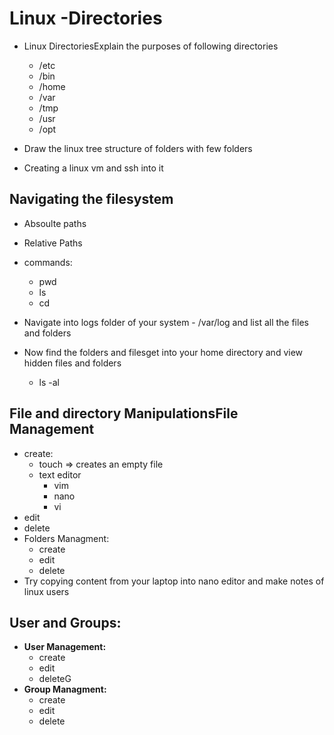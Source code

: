 # Linux -Directories

 - Linux DirectoriesExplain the purposes of following directories
    - /etc
    - /bin
    - /home
    - /var
    - /tmp
    - /usr
    - /opt

 - Draw the linux tree structure of folders with few folders
 - Creating a linux vm and ssh into it
 
## Navigating the filesystem
   - Absoulte paths
   - Relative Paths
 - commands:
     - pwd
     - ls
     - cd

  - Navigate into logs folder of your system - /var/log and list all the files and folders 
  - Now find the folders and filesget into your home directory and view hidden files and folders
      - ls -al

## File and directory ManipulationsFile Management
  - create:
     - touch => creates an empty file
    - text editor
        - vim
        - nano
        - vi
 - edit
 - delete
 - Folders Managment:
     - create
     - edit
     - delete
 - Try copying content from your laptop into nano editor and make notes of linux users

## User and Groups:
  - **User Management:**
     - create
     - edit
     - deleteG
  - **Group Managment:**
     - create
     - edit
     - delete